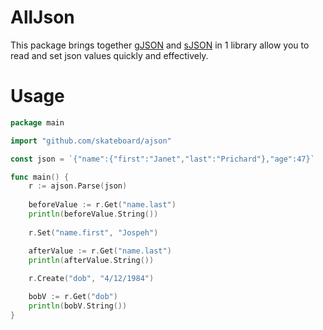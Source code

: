 # AllJson
This package brings together [gJSON](https://github.com/tidwall/gjson) and [sJSON](https://github.com/tidwall/sjson) in 1 library allow you
to read and set json values quickly and effectively.

# Usage
```go
package main

import "github.com/skateboard/ajson"

const json = `{"name":{"first":"Janet","last":"Prichard"},"age":47}`

func main() {
	r := ajson.Parse(json)
	
	beforeValue := r.Get("name.last")
	println(beforeValue.String())
	
	r.Set("name.first", "Jospeh")

	afterValue := r.Get("name.last")
	println(afterValue.String())
	
	r.Create("dob", "4/12/1984")

	bobV := r.Get("dob")
	println(bobV.String())
}
```
